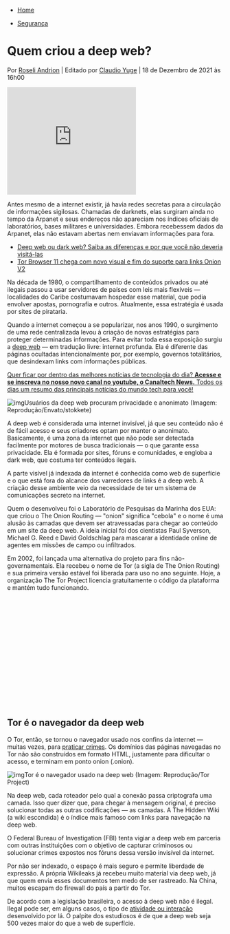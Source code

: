 - [Home](https://canaltech.com.br/)

-  [Segurança](https://canaltech.com.br/seguranca/)

# Quem criou a deep web?

Por [Roseli Andrion](https://canaltech.com.br/equipe/roseli-andrion/) | Editado por [Claudio Yuge](https://canaltech.com.br/equipe/claudio-yuge/) | 18 de Dezembro de 2021 às 16h00

<iframe frameborder="0" src="https://5e8178d180ce05dc0a1ac5ab0d2c5f1e.safeframe.googlesyndication.com/safeframe/1-0-38/html/container.html" id="google_ads_iframe_/22189562696/retangulo_0" title="3rd party ad content" name="" scrolling="no" marginwidth="0" marginheight="0" width="300" height="250" data-is-safeframe="true" sandbox="allow-forms allow-popups allow-popups-to-escape-sandbox allow-same-origin allow-scripts allow-top-navigation-by-user-activation" role="region" aria-label="Advertisement" tabindex="0" data-google-container-id="4" data-load-complete="true" style="box-sizing: border-box; margin: 0px; padding: 0px; border: 0px; vertical-align: bottom;"></iframe>

Antes mesmo de a internet existir, já havia redes secretas para a circulação de informações sigilosas. Chamadas de darknets, elas surgiram ainda no tempo da Arpanet e seus endereços não apareciam nos índices oficiais de laboratórios, bases militares e universidades. Embora recebessem dados da Arpanet, elas não estavam abertas nem enviavam informações para fora.

- [Deep web ou dark web? Saiba as diferenças e por que você não deveria visitá-las](https://canaltech.com.br/internet/deep-web-dark-web-diferencas-200950/)
- [Tor Browser 11 chega com novo visual e fim do suporte para links Onion V2](https://canaltech.com.br/apps/tor-browser-11-chega-com-novo-visual-e-fim-do-suporte-para-links-onion-v2-201499/)

Na década de 1980, o compartilhamento de conteúdos privados ou até ilegais passou a usar servidores de países com leis mais flexíveis — localidades do Caribe costumavam hospedar esse material, que podia envolver apostas, pornografia e outros. Atualmente, essa estratégia é usada por sites de pirataria.

Quando a internet começou a se popularizar, nos anos 1990, o surgimento de uma rede centralizada levou à criação de novas estratégias para proteger determinadas informações. Para evitar toda essa exposição surgiu a [deep web](https://canaltech.com.br/video/materias-especiais/deep-web-o-que-e-como-acessar-e-o-que-acessar-7424/) — em tradução livre: internet profunda. Ela é diferente das páginas ocultadas intencionalmente por, por exemplo, governos totalitários, que desindexam links com informações públicas.

[Quer ficar por dentro das melhores notícias de tecnologia do dia? **Acesse e se inscreva no nosso novo canal no youtube, o Canaltech News.** Todos os dias um resumo das principais notícias do mundo tech para você!](https://canalte.ch/materia-ctnews)

![img](https://t.ctcdn.com.br/wdlJD9mwY3bgP2qcIhDakYt8zoI=/1024x0/smart/i541958.jpeg)Usuários da deep web procuram privacidade e anonimato (Imagem: Reprodução/Envato/stokkete)

A deep web é considerada uma internet invisível, já que seu conteúdo não é de fácil acesso e seus criadores optam por manter o anonimato. Basicamente, é uma zona da internet que não pode ser detectada facilmente por motores de busca tradicionais — o que garante essa privacidade. Ela é formada por sites, fóruns e comunidades, e engloba a dark web, que costuma ter conteúdos ilegais.

A parte visível já indexada da internet é conhecida como web de superfície e o que está fora do alcance dos varredores de links é a deep web. A criação desse ambiente veio da necessidade de ter um sistema de comunicações secreto na internet.

Quem o desenvolveu foi o Laboratório de Pesquisas da Marinha dos EUA: que criou o The Onion Routing — "onion" significa "cebola" e o nome é uma alusão às camadas que devem ser atravessadas para chegar ao conteúdo em um site da deep web. A ideia inicial foi dos cientistas Paul Syverson, Michael G. Reed e David Goldschlag para mascarar a identidade online de agentes em missões de campo ou infiltrados.

Em 2002, foi lançada uma alternativa do projeto para fins não-governamentais. Ela recebeu o nome de Tor (a sigla de The Onion Routing) e sua primeira versão estável foi liberada para uso no ano seguinte. Hoje, a organização The Tor Project licencia gratuitamente o código da plataforma e mantém tudo funcionando.

<iframe id="google_ads_iframe_/22189562696/billboard_0" title="3rd party ad content" name="google_ads_iframe_/22189562696/billboard_0" width="970" height="250" scrolling="no" marginwidth="0" marginheight="0" frameborder="0" role="region" aria-label="Advertisement" tabindex="0" sandbox="allow-forms allow-popups allow-popups-to-escape-sandbox allow-same-origin allow-scripts allow-top-navigation-by-user-activation" srcdoc="" data-google-container-id="3" data-load-complete="true" style="box-sizing: border-box; margin: 0px; padding: 0px; border: 0px; vertical-align: bottom;"></iframe>

## Tor é o navegador da deep web

O Tor, então, se tornou o navegador usado nos confins da internet — muitas vezes, para [praticar crimes](https://canaltech.com.br/seguranca/servidores-publicos-brasileiros-somam-16-mil-dados-vazados-no-3o-trimestre-202472/). Os domínios das páginas navegadas no Tor não são construídos em formato HTML, justamente para dificultar o acesso, e terminam em ponto onion (.onion).

![img](https://t.ctcdn.com.br/ugPhdiGSqb3XZBAUkG-3sxncT64=/1024x0/smart/i526400.png)Tor é o navegador usado na deep web (Imagem: Reprodução/Tor Project)

Na deep web, cada roteador pelo qual a conexão passa criptografa uma camada. Isso quer dizer que, para chegar à mensagem original, é preciso solucionar todas as outras codificações — as camadas. A The Hidden Wiki (a wiki escondida) é o índice mais famoso com links para navegação na deep web.

O Federal Bureau of Investigation (FBI) tenta vigiar a deep web em parceria com outras instituições com o objetivo de capturar criminosos ou solucionar crimes expostos nos fóruns dessa versão invisível da internet.

Por não ser indexado, o espaço é mais seguro e permite liberdade de expressão. A própria Wikileaks já recebeu muito material via deep web, já que quem envia esses documentos tem medo de ser rastreado. Na China, muitos escapam do firewall do país a partir do Tor.

De acordo com a legislação brasileira, o acesso à deep web não é ilegal. Ilegal pode ser, em alguns casos, o tipo de [atividade ou interação](https://canaltech.com.br/seguranca/Dicas-para-proteger-seus-filhos-da-Deep-Web/) desenvolvido por lá. O palpite dos estudiosos é de que a deep web seja 500 vezes maior do que a web de superfície.
